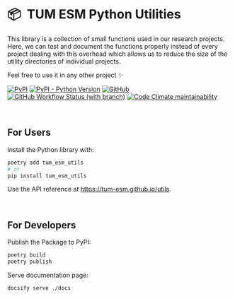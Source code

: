 # 📦 &nbsp;TUM ESM Python Utilities

This library is a collection of small functions used in our research projects. Here, we can test and document the functions properly instead of every project dealing with this overhead which allows us to reduce the size of the utility directories of individual projects.

Feel free to use it in any other project ✨

[![PyPI](https://img.shields.io/pypi/v/tum-esm-utils?color=f43f5e&label=latest%20release)](https://pypi.org/project/tum-esm-utils)
[![PyPI - Python Version](https://img.shields.io/pypi/pyversions/tum-esm-utils?color=f43f5e)](https://pypi.org/project/tum-esm-utils/)
[![GitHub](https://img.shields.io/github/license/tum-esm/utils?color=f59e0b)](https://github.com/tum-esm/utils/blob/main/LICENSE)<br/>
[![GitHub Workflow Status (with branch)](https://img.shields.io/github/actions/workflow/status/tum-esm/utils/test.yaml?branch=main&label=CI%20tests)](https://github.com/tum-esm/utils/actions/workflows/test.yaml)
[![Code Climate maintainability](https://img.shields.io/codeclimate/maintainability/tum-esm/utils?label=codeclimate%20maintainability%20rating)](https://codeclimate.com/github/tum-esm/utils)

<br/>

## For Users

Install the Python library with:

```bash
poetry add tum_esm_utils
# or
pip install tum_esm_utils
```

Use the API reference at https://tum-esm.github.io/utils.

<br/>

## For Developers

Publish the Package to PyPI:

```bash
poetry build
poetry publish
```

Serve documentation page:

```bash
docsify serve ./docs
```

